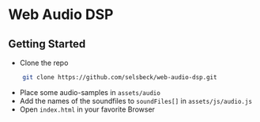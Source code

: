 # Web Audio DSP

## Getting Started

- Clone the repo
```bash
	git clone https://github.com/selsbeck/web-audio-dsp.git
```
- Place some audio-samples in `assets/audio`
- Add the names of the soundfiles to `soundFiles[]` in `assets/js/audio.js`
- Open `index.html` in your favorite Browser 


